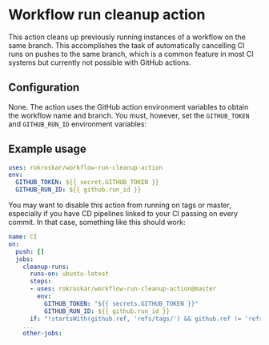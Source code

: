 # Workflow run cleanup action

This action cleans up previously running instances of a workflow
on the same branch. This accomplishes the task of automatically
cancelling CI runs on pushes to the same branch, which is a common
feature in most CI systems but currently not possible with
GitHub actions.

## Configuration

None. The action uses the GitHub action environment variables
to obtain the workflow name and branch. You must, however,
set the `GITHUB_TOKEN` and `GITHUB_RUN_ID` environment variables:

## Example usage

```yaml
uses: rokroskar/workflow-run-cleanup-action
env:
  GITHUB_TOKEN: ${{ secret.GITHUB_TOKEN }}
  GITHUB_RUN_ID: ${{ github.run_id }}
```

You may want to disable this action from running on tags or master,
especially if you have CD pipelines linked to your CI passing on
every commit. In that case, something like this should work:

```yaml
name: CI
on:
  push: []
  jobs:
    cleanup-runs:
      runs-on: ubuntu-latest
      steps:
      - uses: rokroskar/workflow-run-cleanup-action@master
        env:
          GITHUB_TOKEN: "${{ secrets.GITHUB_TOKEN }}"
          GITHUB_RUN_ID: ${{ github.run_id }}
      if: "!startsWith(github.ref, 'refs/tags/') && github.ref != 'refs/heads/master'"
    ...
    other-jobs:
```
